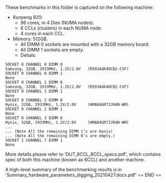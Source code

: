 These benchmarks in this folder is captured on the following machine:
 - Kunpeng 920:
	 - 96 cores, in 4 Dies (NUMA nodes).
	 - 6 CCLs (clusters) in each NUMA node.
	 - 4 cores in each CCL.
 - Memory: 512GB.
	 - All DIMM 0 sockets are mounted with a 32GB memory board.
	 - All DIMM 1 sockets are empty.
	 - Detials:
```
SOCKET 0 CHANNEL 0 DIMM 0
Samsung, 32GB, 2933MHz, 1.2V/2.0V   (M393A4K40CB2-CVF)
SOCKET 0 CHANNEL 0 DIMM 1
None
SOCKET 0 CHANNEL 1 DIMM 0
Samsung, 32GB, 2933MHz, 1.2V/2.0V   (M393A4K40CB2-CVF)
SOCKET 0 CHANNEL 1 DIMM 1
None
SOCKET 0 CHANNEL 2 DIMM 0
Hynix, 32GB, 2933MHz, 1.2V/2.0V  	(HMA84GR7JJR4N-WM)
SOCKET 0 CHANNEL 2 DIMM 1
None
SOCKET 0 CHANNEL 3 DIMM 0
Hynix, 32GB, 2933MHz, 1.2V/2.0V  	(HMA84GR7JJR4N-WM)
...
... (Note All the remaining DIMM 1’s are Hynix)
... (Note All the remaining DIMM 0’s are empty.)
SOCKET 1 CHANNEL 7 DIMM 1
None
```

More details please refer to 'DUT_6CCL_8CCL_specs.pdf', which contains spec of both this machine (known as 6CCL) and another machine.

A high-level summary of the benchmarking results is in 'Summary_hardware_parameters_digging_20210427.docx.pdf'
== END ==


